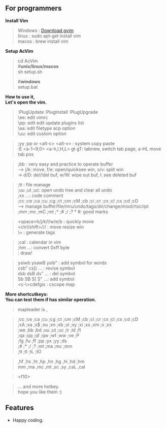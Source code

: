 For programmers
---
**Install Vim** 
> Windows : [Download gvim](http://www.vim.org/download "Vim")  
> linux : sudo apt-get install vim  
> macos : brew install vim

**Setup AcVim**  
>cd AcVim  
#**unix/linux/macos**  
sh setup.sh  
>  
>#**windows**  
setup.bat

**How to use it,  
Let's open the vim.** 
>:PlugUpdate :PlugInstall :PlugUpgrade  
\ee: edit vimrc  
\pp: edit edit update plugins list  
\aa: edit filetype acp option  
\uu: edit custom option  

>;yy ;pp or \<alt-c\> \<alt-v\> : system copy paste  
:E \<a-1~9,0\> \<a-h,l,H,L\> gt gT: tabnew, switch tab page, a-HL move tab pos  

>;bb : very easy and practice to operate buffer  
 --> j/k: move, f/e: open/quicksee win, s/v: split win  
 -> d/D: del/!del buf, w/W: wipe out buf, l: see deleted buf  
 
>;tt : file manage  
;uu ;ut ;uc: open undo tree and clear all undo  
;xx ...: code comment  
;cc ;ce ;ca ;cu ;cg ;ct ;cm ;cM ;cb ;ci ;cr ;cx ;cl ;cs ;cd ;cD  
 --> manage buffer/file/mru/undo/tags/dir/change/mixd/rtscript  
;mm ;mc ;mC ;mt ;* ;# ;/ ;? * #: good marks  

>\<space\>h/j/k/l/w/e/b : quickly move  
\<ctrl/shift\><up>/<down>/<left>/<right> : move resize win  
\\= : generate tags  

>;cal : calendar in vim  
;hm ...: convert 0xff byte  
<f10>: draw!

>ysiwb ysawB ysib" : add symbol for words  
csb" cs\[\( ... : revise symbol  
dsb dsB ds" ... : del symbol  
Sb SB S\[ S" ...: add symbol  
\<c-\\\>cdefgis : cscope map  

**More shortcutkeys:  
You can test them if has similar operation.**  
>mapleader is ,  

>;cc ;ce ;ca ;cu ;cg ;ct ;cm ;cM ;cb ;ci ;cr ;cx ;cl ;cs ;cd ;cD  
;xA ;xa ;x$ ;xu ;xn ;xb ;xl ;xy ;xi ;xs ;xm ;x<Space> ;xx  
;we ;bb ;bd ;uu ;ut ;uc ;lr ;ld ;fl  
;qa ;qq ;qf ;qw ;wf ;ww ;ve ;P  
;fg ;fu ;ff ;pp ;yx ;yy ;ds  
;# ;* ;/ ;? ;mt ;ma ;mc ;mm  
;tt ;tl ;tL ;tO   

>,hf ,hs ,ht ,hp ,hn ,hg ,hi ,hd ,hm  
mm ,ma ,mc ,mt ,sc ,sy ,caL ,cal  

>\<f10\>  

>... and more hotkey.  
hope you like them :)  

## Features
- Happy coding.

